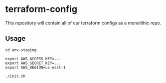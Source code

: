 # terraform-config

This repository will contain all of our terraform configs as a monolithic repo.

## Usage

    cd env-staging

    export AWS_ACCESS_KEY=...
    export AWS_SECRET_KEY=...
    export AWS_REGION=us-east-1

    ./init.sh
